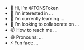 - 👋 Hi, I’m @TONSToken
- 👀 I’m interested in ...
- 🌱 I’m currently learning ...
- 💞️ I’m looking to collaborate on ...
- 📫 How to reach me ...
- 😄 Pronouns: ...
- ⚡ Fun fact: ...

<!---
TONSToken/TONSToken is a ✨ special ✨ repository because its `README.md` (this file) appears on your GitHub profile.
You can click the Preview link to take a look at your changes.
--->
